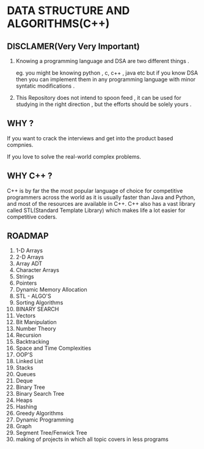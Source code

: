 # DATA STRUCTURE AND ALGORITHMS(C++)

## DISCLAMER(Very Very Important)
   1. Knowing a programming language and DSA are two different things . 
   
      eg. you might be knowing python , c, c++ , java etc but if you know DSA then you can implement them in any programming language with minor syntatic modifications .
      
   2. This Repository does not intend to spoon feed , it can be used for studying in the right direction , but the efforts should be solely yours .
   
## WHY ?
  If you want to crack the interviews and get into the product based compnies.
  
  If you love to solve the real-world complex problems.
  
## WHY C++ ?
  C++ is by far the the most popular language of choice for competitive programmers across the world as it is usually faster than Java and Python, and most of the resources are available in C++. C++ also has a vast library called STL(Standard Template Library) which makes life a lot easier for competitive coders.
    
## ROADMAP
  1. 1-D Arrays
  2. 2-D Arrays
  3. Array ADT
  4. Character Arrays
  5. Strings
  6. Pointers
  7. Dynamic Memory Allocation
  8. STL - ALGO'S
  9. Sorting Algorithms
  10. BINARY SEARCH
  11. Vectors
  12. Bit Manipulation
  13. Number Theory
  14. Recursion
  15. Backtracking
  16. Space and Time Complexities
  17. OOP'S
  18. Linked List
  19. Stacks
  20. Queues
  21. Deque
  22. Binary Tree
  23. Binary Search Tree
  24. Heaps
  25. Hashing
  26. Greedy Algorithms
  27. Dynamic Programming
  28. Graph
  29. Segment Tree/Fenwick Tree
  30. making of projects in which all topic covers in less programs

